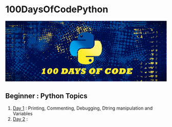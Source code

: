 # 100DaysOfCodePython
![100daysofcodepython](python_code.png)

## Beginner : Python Topics

1. [Day 1](https://github.com/styleDevNerd/100DaysOfCodePython/tree/main/100days/Day%201) : Printing, Commenting, Debugging, Dtring manipulation and Variables
2. [Day 2](https://github.com/styleDevNerd/100DaysOfCodePython/tree/main/100days/Day%202) : 

